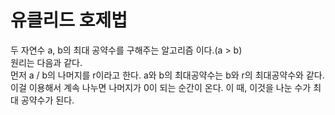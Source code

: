 # 유클리드 호제법
두 자연수 a, b의 최대 공약수를 구해주는 알고리즘 이다.(a > b)   
원리는 다음과 같다.    
먼저 a / b의 나머지를 r이라고 한다.
a와 b의 최대공약수는 b와 r의 최대공약수와 같다.   
이걸 이용해서 계속 나누면 나머지가 0이 되는 순간이 온다.
이 때, 이것을 나눈 수가 최대 공약수가 된다.
